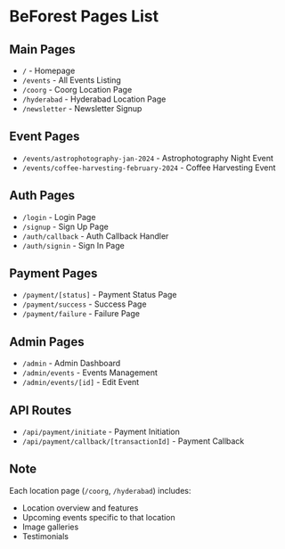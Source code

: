 # BeForest Pages List

## Main Pages
- `/` - Homepage
- `/events` - All Events Listing
- `/coorg` - Coorg Location Page
- `/hyderabad` - Hyderabad Location Page
- `/newsletter` - Newsletter Signup

## Event Pages
- `/events/astrophotography-jan-2024` - Astrophotography Night Event
- `/events/coffee-harvesting-february-2024` - Coffee Harvesting Event

## Auth Pages
- `/login` - Login Page
- `/signup` - Sign Up Page
- `/auth/callback` - Auth Callback Handler
- `/auth/signin` - Sign In Page

## Payment Pages
- `/payment/[status]` - Payment Status Page
- `/payment/success` - Success Page
- `/payment/failure` - Failure Page

## Admin Pages
- `/admin` - Admin Dashboard
- `/admin/events` - Events Management
- `/admin/events/[id]` - Edit Event

## API Routes
- `/api/payment/initiate` - Payment Initiation
- `/api/payment/callback/[transactionId]` - Payment Callback

## Note
Each location page (`/coorg`, `/hyderabad`) includes:
- Location overview and features
- Upcoming events specific to that location
- Image galleries
- Testimonials
